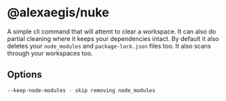 # @alexaegis/nuke

A simple cli command that will attemt to clear a workspace. It can also do
partial cleaning where it keeps your dependencies intact. By default it
also deletes your `node_modules` and `package-lock.json` files too.
It also scans through your workspaces too.

## Options

```sh
--keep-node-modules - skip removing node_modules
```
